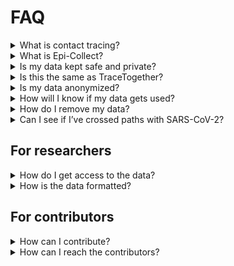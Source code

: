 # FAQ

<details>
<summary>What is contact tracing?</summary>
  <a href="https://www.who.int/features/qa/contact-tracing/en/">Contact tracing</a> is a way to understand how an infection spreads throughout a population. That information can be used to predict future infections and notify those who may be affected.
</details>

<details>
<summary>What is Epi-Collect?</summary>
<br/>
Epi-Collect is an online tool that converts your Google location data into a format usable by researchers who use contact tracing.
<br/>
<br/>
Epi-Collect is a project made possible by Google’s compliance with the European Union’s General Data Protection Regulation. Their implementation of some of the GDPR’s requirements is called Google Takeout.
<br/>
<br/>
Epi-Collect is an MIT licensed open source project, meaning anyone can copy or contribute to its source code without our permission.
</details>

<details>
<summary>Is my data kept safe and private?</summary>
<br/>
Yes, and we empathize with your concern. The biggest problem with recent contact tracing solutions is that they may be a gateway to surveillance capitalism in the name of public safety. There is a shrinking window of opportunity available today to set a precedent for privacy-respecting contact tracing. As an open source project with all documentation in the open, Epi-Collect is in a unique position to do that. No one has scaled open source data donation before, and we're excited to test its potential.
<br/>
<br/>
  Check out our <a href="./PRIVACY.md">Privacy</a> living document to see how we think about this and how we hope others will too.
</details>

<details>
<summary>Is this the same as TraceTogether?</summary>
<br/>
TraceTogether is a different project by the government of Singapore.
<br/>
<br/>
One key difference is that the data created by Epi-Collect is scrubbed by the user for personally identifiable information. Another is that we use data from Google Takeout, which means we are able to provide tracing information for previous encounters, not just future ones.
<br/>
<br/>
We admire the incredibly quick work they’ve done to implement contact tracing in their country. However, we would like to make our data ingestion and usage processes completely transparent and community governed.
</details>

<details>
<summary>Is my data anonymized?</summary>
<br/>
Yes.
  <br/>
  <br/>
  <ul>
    <li>We’ve designed our database such that there is no possible way to associate location data with your identity. If you’re an engineer, you can see our very simple database schema <a href="./epi_collect/api/db.py">here</a>.</li>
    <li>During data ingestion, we ask users to review every data point and delete those that they believe are personally identifiable. We also give hints about what data points may be personally identifiable.</li>
    <li>We do not make the dataset available to a researcher unless they pass certain verification requirements.</li>
  </ul>
Please see our <a href="./PRIVACY.md">Privacy</a> living document for more details.
</details>

<details>
<summary>How will I know if my data gets used?</summary>
<br/>
Sign up to the mailing list. Note - subscriptions to this mailing list are completely independent of submitted data. There is no way we can associate submitted data with your email address.
<br/>
<br/>
Before your data is handed off to a researcher, we send an email to the mailing list introducing the researcher and what their goals with the data are. By this point, all location data is anonymized. Still, we provide a 24 hour window for tracers to log in and remove their data before it is handed off to the researcher.
<br/>
<br/>
Once the data is given to the researcher, we check in with the researcher and share their updates with the community.
</details>

<details>
<summary>How do I remove my data?</summary>
<br/>
You can remove your data at any time, but you *must* have your Trace Password. Your Trace Password is a secure password we generate that is provided to you after you confirm your data submission. If you chose to have it emailed to you, search for “Trace Password” in your email.
<br/>
<br/>
Once you find your Trace Password, you can enter it here.
</details>

<details>
<summary>Can I see if I’ve crossed paths with SARS-CoV-2?</summary>
<br/>
Not yet, but it is on our roadmap.
</details>

## For researchers

<details>
<summary>How do I get access to the data?</summary>
<br/>
Please see our document for researchers here.
</details>

<details>
<summary>How is the data formatted?</summary>
<br/>
We are not quite sure what the best format is for the dataset yet, but you can find our schema <a href="./DATASET_FORMAT.md">here</a>.

</details>

## For contributors
<details>
<summary>How can I contribute?</summary>
<br/>
Our <a href="./ROADMAP.md">roadmap</a> lists ways that individual contributors can get involved.
</details>

<details>
<summary>How can I reach the contributors?</summary>
<br/>
Join the Slack workspace, or email nessup@gmail.com.
</details>
